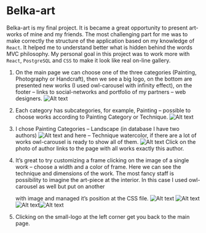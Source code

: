 # Belka-art

Belka-art is my final project. It is became a great opportunity to present art-works of mine and my friends. The most challenging part for me was to make correctly the structure of the application based on my knowledge of `React`. It helped me to understand better what is hidden behind the words MVC philosophy. My personal goal in this project was to work more with `React`, `PostgreSQL` and `CSS` to make it look like real on-line gallery. 

1. On the main page we can choose one of the three categories (Painting, Photography or Handcraft), then we see a big logo, on the bottom are presented new works (I used owl-carousel with infinity effect), on the footer – links to social-networks and portfolio of my partners – web designers.
![Alt text](https://s3.amazonaws.com/imageboard-lyuba/g-1.png)

2. Each category has subcategories, for example, Painting – possible to choose works according to Painting Category or Technique. 
![Alt text](https://s3.amazonaws.com/imageboard-lyuba/g-2.png)

3. I chose Painting Categories – Landscape (in database I have two authors)
![Alt text](https://s3.amazonaws.com/imageboard-lyuba/g-3.png)
  and here – Technique watercolor, if there are a lot of works owl-carousel is ready to show all of them.
![Alt text](https://s3.amazonaws.com/imageboard-lyuba/g-4.png)
Click on the photo of author links to the page with all works exactly this author. 

4. It’s great to try customizing a frame clicking on the image of a single work –  choose a width and a color of frame. Here we can see the technique and dimensions of the work. The most fancy staff is possibility to imagine the art-piece at the interior. In this case I used owl-carousel as well but put on another <div> with image and managed it’s position at the CSS file. 
  ![Alt text](https://s3.amazonaws.com/imageboard-lyuba/g-5.png)
  ![Alt text](https://s3.amazonaws.com/imageboard-lyuba/g-6.png)
  ![Alt text](https://s3.amazonaws.com/imageboard-lyuba/g-7.png)![Alt text](https://s3.amazonaws.com/imageboard-lyuba/g-8.png)
  

5. Clicking on the small-logo at the left corner get you back to the main page. 

